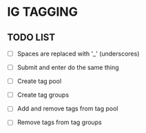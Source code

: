 # IG TAGGING

## TODO LIST

- [ ] Spaces are replaced with '_' (underscores)

- [ ] Submit and enter do the same thing

- [ ] Create tag pool

- [ ] Create tag groups

- [ ] Add and remove tags from tag pool

- [ ] Remove tags from tag groups

